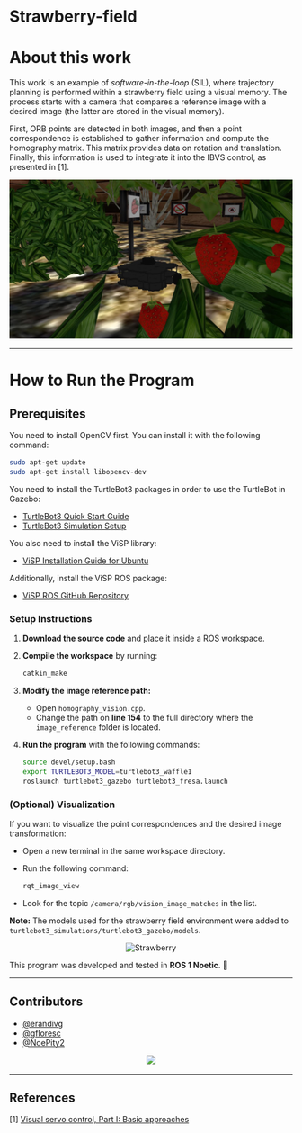 # Strawberry-field

# **About this work**  

This work is an example of *software-in-the-loop* (SIL), where trajectory planning is performed within a strawberry field using a visual memory. The process starts with a camera that compares a reference image with a desired image (the latter are stored in the visual memory). 

First, ORB points are detected in both images, and then a point correspondence is established to gather information and compute the homography matrix. This matrix provides data on rotation and translation. Finally, this information is used to integrate it into the IBVS control, as presented in [1].

<p align="center">
  <img src="world.jpg" alt="mundo" />
</p>

---

# **How to Run the Program**  

## **Prerequisites**  

You need to install OpenCV first. You can install it with the following command:

```bash
sudo apt-get update
sudo apt-get install libopencv-dev
```

You need to install the TurtleBot3 packages in order to use the TurtleBot in Gazebo:

- [TurtleBot3 Quick Start Guide](https://emanual.robotis.com/docs/en/platform/turtlebot3/quick-start/)
- [TurtleBot3 Simulation Setup](https://emanual.robotis.com/docs/en/platform/turtlebot3/simulation/)

You also need to install the ViSP library:

- [ViSP Installation Guide for Ubuntu](https://visp-doc.inria.fr/doxygen/visp-daily/tutorial-install-ubuntu.html)

Additionally, install the ViSP ROS package:

- [ViSP ROS GitHub Repository](https://github.com/lagadic/visp_ros)

### Setup Instructions  

1. **Download the source code** and place it inside a ROS workspace.  
2. **Compile the workspace** by running:  

    ```bash
    catkin_make
    ```

3. **Modify the image reference path:**  
   - Open `homography_vision.cpp`.  
   - Change the path on **line 154** to the full directory where the `image_reference` folder is located.  

4. **Run the program** with the following commands:  

    ```bash
    source devel/setup.bash
    export TURTLEBOT3_MODEL=turtlebot3_waffle1
    roslaunch turtlebot3_gazebo turtlebot3_fresa.launch
    ```  

### (Optional) Visualization  

If you want to visualize the point correspondences and the desired image transformation:  

- Open a new terminal in the same workspace directory.  
- Run the following command:  

    ```bash
    rqt_image_view
    ```  

- Look for the topic `/camera/rgb/vision_image_matches` in the list.  


**Note:** The models used for the strawberry field environment were added to  
`turtlebot3_simulations/turtlebot3_gazebo/models`.

<p align="center">
  <img src="cultivo.gif" alt="Strawberry" />
</p>

This program was developed and tested in **ROS 1 Noetic**. 🚀

---

## Contributors  

- [@erandivg](https://github.com/erandivg)  
- [@gfloresc](https://github.com/gfloresc)  
- [@NoePity2](https://github.com/NoePity2)

<p align="center">
  <a href="https://github.com/erandivg/strawberry_field_ws/graphs/contributors">
    <img src="https://contrib.rocks/image?repo=erandivg/strawberry_field_ws" />
  </a>
</p>

---

## References

[1] [Visual servo control, Part I: Basic approaches](https://inria.hal.science/inria-00350283v1/document)

